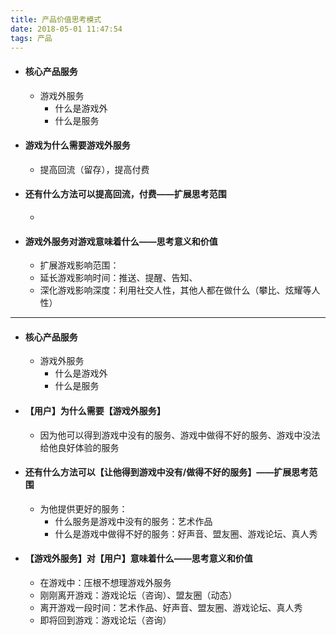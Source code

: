 ```yaml
---
title: 产品价值思考模式
date: 2018-05-01 11:47:54
tags: 产品
---
```


- #### 核心产品服务
  - 游戏外服务
    - 什么是游戏外
    - 什么是服务

- #### 游戏为什么需要游戏外服务
  - 提高回流（留存），提高付费

- #### 还有什么方法可以提高回流，付费——扩展思考范围
  - ​

- #### 游戏外服务对游戏意味着什么——思考意义和价值
  - 扩展游戏影响范围：
  - 延长游戏影响时间：推送、提醒、告知、
  - 深化游戏影响深度：利用社交人性，其他人都在做什么（攀比、炫耀等人性）

---

- #### 核心产品服务
  - 游戏外服务
    - 什么是游戏外
    - 什么是服务

- #### 【用户】为什么需要【游戏外服务】
  - 因为他可以得到游戏中没有的服务、游戏中做得不好的服务、游戏中没法给他良好体验的服务

- #### 还有什么方法可以【让他得到游戏中没有/做得不好的服务】——扩展思考范围
  - 为他提供更好的服务：
    - 什么服务是游戏中没有的服务：艺术作品
    - 什么是游戏中做得不好的服务：好声音、盟友圈、游戏论坛、真人秀

- #### 【游戏外服务】对【用户】意味着什么——思考意义和价值
  - 在游戏中：压根不想理游戏外服务
  - 刚刚离开游戏：游戏论坛（咨询）、盟友圈（动态）
  - 离开游戏一段时间：艺术作品、好声音、盟友圈、游戏论坛、真人秀
  - 即将回到游戏：游戏论坛（咨询）